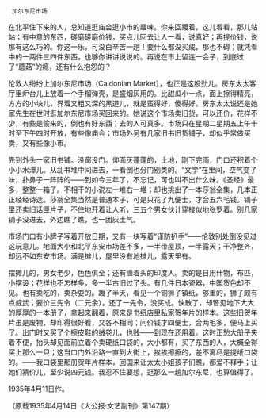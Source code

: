      加尔东尼市场 

   在北平住下来的人，总知道逛庙会逛小市的趣味。你来回踱着，这儿看看，那儿站站；有中意的东西，磋磨磋磨价钱，买点儿回去让人一看，说真好；再提价钱，说那有这么巧的。你这一乐，可没白辛苦一趟！要什么都没买成，那也不碍；就凭看中的一两件三四件东西，也够你讲讲说说的。再说在市上留连一会子，到底过了“蘑菇”的瘾，还有什么抱怨的？ 

   伦敦人纷纷上加尔东尼市场（Caldonian Market），也正是这股劲儿。房东太太客厅里炉台儿上放着一个手榴弹壳，是盛烟灰用的。比甜瓜小一点，面上擦得精亮，方方的小块儿，界着又粗又深的黑道儿，就是蛮得好，傻得好。房东太太说还是她家先生在世时逛加尔东尼市场买回来的。她说这个市场卖旧货，可以还价，花样不少，有些是偷来的，倒也有好东西；去的人可真多。市场只在星期二星期五上午十时至下午四时开放，有些像庙会；市场外另有几家旧书旧货铺子，却似乎常做买卖，又有些像小市。 

   先到外头一家旧书铺。没窗没门。仰面灰蓬蓬的，土地，刚下完雨，门口还积着个小小水潭儿。从乱书堆中间进去，一看倒也分门别类的。“文学”在里间，空气变了味，扑鼻子一阵阵的——到如今三年了，不忘记，可也叫不出什么味。《圣经》最多，整整一箱子。不相干的小说左一堆右一堆；却也挑出了一本莎翁全集，几本正正经经诗选。莎翁全集当然是普通本子，可是只花了九便士，才合五六毛钱。铺子里还卖旧话匣片子，不住地开着让人听，三五个男女伙计穿梭似地张罗着。别几家铺子没进去，外边瞧了瞧，也一团灰土气。 

   市场门口有小牌子写着开放日期，又有一块写着“谨防扒手”——伦敦别处倒没见过这玩意儿。地面大小和北平东安市场差不多，一半带屋顶，一半露天；干净整齐，却远不如东安市场。满是摊儿，屋里没有地摊儿，露天里有。 

   摆摊儿的，男女老少，色色俱全；还有缠着头的印度人。卖的是日用什物，布匹，小摆设；花样也不怎样多，多一半古旧过了头。有几件日本瓷器，中国货色却不见。也有卖吃的，卖杂耍的。踱了半天，看见一个铜狮子镇纸，够重的，狮子颇有点威武；要价三先令（二元余），还了一先令，没买成。快散了，却瞥见地下大大的厚厚的一本册子，拿起来翻着，原来是书纸店里私家贺年片的样本。这些旧贺年片虽是废物，却印得很好看，又各不相同；问价钱才四便士，合两毛多，便马上买了。出门时又买了个擦皮鞋的绒卷儿，也贱——到现在还用着。这时正愁大册子夹着不便，抬头却见面前立着个卖硬纸口袋的，大小都有，买了东西的人，大概全得买上那么一只；这当口门外沿路一直到大街上，挨挨擦擦的，差不离尽是提纸口袋的。——我口袋里那册贺年片样本，回国来让太太小姐孩子们瞧，都爱不释手；让她们猜价儿，至少说四元钱。我忍不住要想，逛那么一趟加尔东尼，也算值得了。 

   1935年4月11日作。 

   （原载1935年4月14日《大公报·文艺副刊》第147期） 

